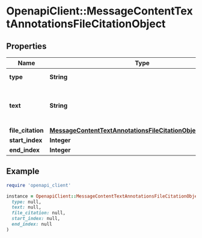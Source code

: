 # OpenapiClient::MessageContentTextAnnotationsFileCitationObject

## Properties

| Name | Type | Description | Notes |
| ---- | ---- | ----------- | ----- |
| **type** | **String** | Always &#x60;file_citation&#x60;. |  |
| **text** | **String** | The text in the message content that needs to be replaced. |  |
| **file_citation** | [**MessageContentTextAnnotationsFileCitationObjectFileCitation**](MessageContentTextAnnotationsFileCitationObjectFileCitation.md) |  |  |
| **start_index** | **Integer** |  |  |
| **end_index** | **Integer** |  |  |

## Example

```ruby
require 'openapi_client'

instance = OpenapiClient::MessageContentTextAnnotationsFileCitationObject.new(
  type: null,
  text: null,
  file_citation: null,
  start_index: null,
  end_index: null
)
```

